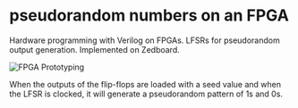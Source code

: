 # pseudorandom numbers on an FPGA

Hardware programming with Verilog on FPGAs. LFSRs for pseudorandom output generation. Implemented on Zedboard.

![FPGA Prototyping](https://github.com/madhav-datt/hardware-programming/blob/master/Resources/fpga.jpg)

When the outputs of the flip-flops are loaded with a seed value and when the LFSR is clocked, it will generate a pseudorandom pattern of 1s and 0s.


